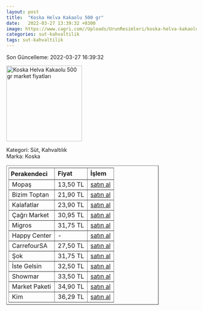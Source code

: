 ```yaml
---
layout: post
title:  "Koska Helva Kakaolu 500 gr"
date:   2022-03-27 13:39:32 +0300
image: https://www.cagri.com//Uploads/UrunResimleri/koska-helva-kakaolu-500-gr-b950.jpg
categories: sut-kahvaltilik
tags: sut-kahvaltilik
---
```


Son Güncelleme: 2022-03-27 16:39:32

<img src="https://www.cagri.com//Uploads/UrunResimleri/koska-helva-kakaolu-500-gr-b950.jpg" width="200" alt="Koska Helva Kakaolu 500 gr market fiyatları" />

Kategori: Süt, Kahvaltılık
<br />
Marka: Koska

<table border="1" style="padding: 5px;width:80%;">
  <tr>
    <td style="padding: 5px;"><strong>Perakendeci</strong></td>
    <td><strong>Fiyat</strong></td>
    <td><strong>İşlem</strong></td>
  </tr>
  <tr>
              <td title="Mopaş">Mopaş</td>
              <td>13,50 TL</td>
              <td><a title="Mopaş" target="_blank" href="https://www.mopas.com.tr/koska-helva-kakaolu-200-gr/p/93096">satın al</a></td>
            </tr><tr>
              <td title="Bizim Toptan">Bizim Toptan</td>
              <td>21,90 TL</td>
              <td><a title="Bizim Toptan" target="_blank" href="https://www.bizimtoptan.com.tr/koska-helva-kakaolu-500-g">satın al</a></td>
            </tr><tr>
              <td title="Kalafatlar">Kalafatlar</td>
              <td>23,90 TL</td>
              <td><a title="Kalafatlar" target="_blank" href="https://www.kalafatlar.com/urun/koska-kakaolu-helva-500-gr">satın al</a></td>
            </tr><tr>
              <td title="Çağrı Market">Çağrı Market</td>
              <td>30,95 TL</td>
              <td><a title="Çağrı Market" target="_blank" href="https://www.cagri.com/koska-helva-kakaolu-500-gr">satın al</a></td>
            </tr><tr>
              <td title="Migros">Migros</td>
              <td>31,75 TL</td>
              <td><a title="Migros" target="_blank" href="https://www.migros.com.tr/koska-kakaolu-helva-paket-500-g-p-6c2f38">satın al</a></td>
            </tr><tr>
              <td title="Happy Center">Happy Center</td>
              <td>-</td>
              <td><a title="Happy Center" target="_blank" href="https://www.happycenter.com.tr/Koska_500_Gr_Helva_Kakaolu">satın al</a></td>
            </tr><tr>
              <td title="CarrefourSA">CarrefourSA</td>
              <td>27,50 TL</td>
              <td><a title="CarrefourSA" target="_blank" href="https://www.carrefoursa.com/koska-kakaolu-tahin-helva-500-g-p-30090804">satın al</a></td>
            </tr><tr>
              <td title="Şok">Şok</td>
              <td>31,75 TL</td>
              <td><a title="Şok" target="_blank" href="https://www.sokmarket.com.tr/tahin-helvasi-kakaolu-500-gr-p-2508/">satın al</a></td>
            </tr><tr>
              <td title="İste Gelsin">İste Gelsin</td>
              <td>32,50 TL</td>
              <td><a title="İste Gelsin" target="_blank" href="https://www.istegelsin.com/urun/koska-kakaolu-helva-500-gr_KSK14-AD">satın al</a></td>
            </tr><tr>
              <td title="Showmar">Showmar</td>
              <td>33,50 TL</td>
              <td><a title="Showmar" target="_blank" href="https://www.showmar.com.tr/urun/koska-helva-kakaolu-500gr">satın al</a></td>
            </tr><tr>
              <td title="Market Paketi">Market Paketi</td>
              <td>34,90 TL</td>
              <td><a title="Market Paketi" target="_blank" href="https://www.marketpaketi.com.tr/koska-tahin-helvasi-kakaolu-500-gr-p-547666">satın al</a></td>
            </tr><tr>
              <td title="Kim">Kim</td>
              <td>36,29 TL</td>
              <td><a title="Kim" target="_blank" href="https://www.kimgeldi.com/koska-helva-500-gr-kakaolu">satın al</a></td>
            </tr>
</table>
